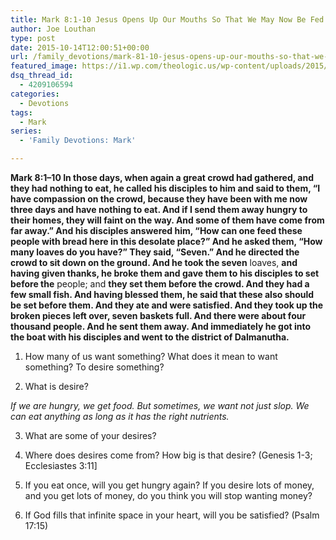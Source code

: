 ```yaml
---
title: Mark 8:1-10 Jesus Opens Up Our Mouths So That We May Now Be Fed by God
author: Joe Louthan
type: post
date: 2015-10-14T12:00:51+00:00
url: /family_devotions/mark-81-10-jesus-opens-up-our-mouths-so-that-we-may-now-be-fed-by-god/
featured_image: https://i1.wp.com/theologic.us/wp-content/uploads/2015/10/272453-fish-and-chips.jpg?resize=825%2C510
dsq_thread_id:
  - 4209106594
categories:
  - Devotions
tags:
  - Mark
series:
  - 'Family Devotions: Mark'

---
```

**Mark 8:1–10 In those days, when again a great crowd had gathered, and they had nothing to eat, he called his disciples to him and said to them, “I have compassion on the crowd, because they have been with me now three days and have nothing to eat. And if I send them away hungry to their homes, they will faint on the way. And some of them have come from far away.” And his disciples answered him, “How can one feed these people with bread here in this desolate place?” And he asked them, “How many loaves do you have?” They said, “Seven.” And he directed the crowd to sit down on the ground. And he took the seven** loaves, **and having given thanks, he broke them and gave them to his disciples to set before the** people; and **they set them before the crowd. And they had a few small fish. And having blessed them, he said that these also should be set before them. And they ate and were satisfied. And they took up the broken pieces left over, seven baskets full. And there were about four thousand people. And he sent them away. And immediately he got into the boat with his disciples and went to the district of Dalmanutha.**

1. How many of us want something? What does it mean to want something? To desire something?

2. What is desire?
  
_If we are hungry, we get food. But sometimes, we want not just slop. We can eat anything as long as it has the right nutrients._

3. What are some of your desires?

4. Where does desires come from? How big is that desire? (Genesis 1-3; Ecclesiastes 3:11]

5. If you eat once, will you get hungry again? If you desire lots of money, and you get lots of money, do you think you will stop wanting money?

6. If God fills that infinite space in your heart, will you be satisfied? (Psalm 17:15)